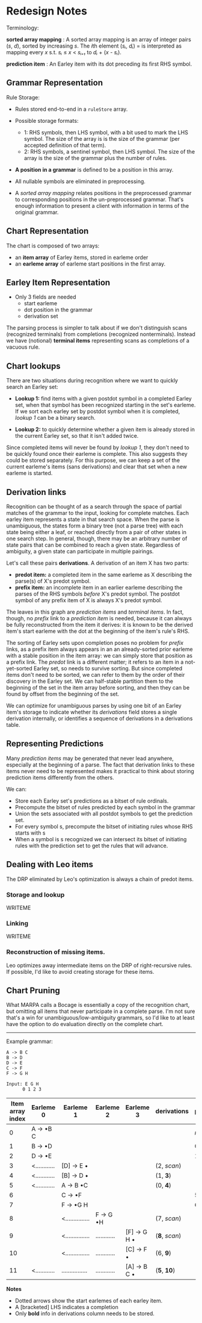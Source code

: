 # Redesign Notes

Terminology:

**sorted array mapping**
: A sorted array mapping is an array of integer pairs (*s*, *d*), sorted by
  increasing *s*. The *i*th element (*sᵢ*, *dᵢ*) = is interpreted as mapping every
  *x* s.t. *sᵢ* ≤ *x* < *sᵢ₊₁* to *dᵢ* + (*x* - *sᵢ*).

**prediction item**
: An Earley item with its dot preceding its first RHS symbol.

## Grammar Representation

Rule Storage:
- Rules stored end-to-end in a `ruleStore` array.
- Possible storage formats: 
  - 1: RHS symbols, then LHS symbol, with a bit used to mark the LHS symbol.
    The size of the array is is the size of the grammar (per accepted definition
    of that term).
  - 2: RHS symbols, a sentinel symbol, then LHS symbol.  The size of the array
    is the size of the grammar plus the number of rules.
- **A position in a grammar** is defined to be a position in this array.
  
- All nullable symbols are eliminated in preprocessing.

- A *sorted array mapping* relates positions in the preprocessed grammar to
  corresponding positions in the un-preprocessed grammar.  That's enough
  information to present a client with information in terms of the original
  grammar.

## Chart Representation

The chart is composed of two arrays:
- an **item array** of Earley items, stored in earleme order
- an **earleme array** of earleme start positions in the first array.

## Earley Item Representation

- Only 3 fields are needed
  - start earleme
  - dot position in the grammar
  - derivation set

The parsing process is simpler to talk about if we don't distinguish scans
(recognized terminals) from completions (recognized nonterminals).  Instead we
have (notional) **terminal items** representing scans as completions of a vacuous
rule.

## Chart lookups

There are two situations during recognition where we want to quickly search an
Earley set:

- **Lookup 1:** find items with a given postdot symbol in a completed Earley
  set, when that symbol has been recognized starting in the set's earleme. If we
  sort each earley set by postdot symbol when it is completed, *lookup 1* can
  be a binary search.
  
- **Lookup 2:** to quickly determine whether a given item is already stored in
  the current Earley set, so that it isn't added twice.
   
Since completed items will never be found by *lookup 1*, they don't need to be
quickly found once their earleme is complete.  This also suggests they could be
stored separately. For this purpose, we can keep a set of the current earleme's
items (sans derivations) and clear that set when a new earleme is started.

## Derivation links

Recognition can be thought of as a search through the space of partial matches of
the grammar to the input, looking for complete matches. Each earley item
represents a state in that search space.  When the parse is unambiguous, the
states form a binary tree (not a parse tree) with each state being either a
leaf, or reached directly from a pair of other states in one search step. In
general, though, there may be an arbitrary number of state pairs that can be
combined to reach a given state. Regardless of ambiguity, a given state can
participate in multiple pairings.

Let's call these pairs **derivations**.  A derivation of an item X has two parts:
- **predot item:** a completed item in the same earleme as X describing the
  parse(s) of X's predot symbol.
- **prefix item:** an incomplete item in an earlier earleme describing the
  parses of the RHS symbols *before* X's predot symbol. The postdot symbol of
  any prefix item of X is always X's predot symbol.

The leaves in this graph are *prediction items* and *terminal items*.  In fact,
though, no *prefix* link to a *prediction item* is needed, because it can always
be fully reconstructed from the item it derives: it is known to be the derived
item's start earleme with the dot at the beginning of the item's rule's RHS.

The sorting of Earley sets upon completion poses no problem for *prefix* links,
as a prefix item always appears in an an already-sorted prior earleme with a
stable position in the item array: we can simply store that position as a prefix
link.  The *predot* link is a different matter; it refers to an item in a
not-yet-sorted Earley set, so needs to survive sorting.  But since completed
items don't need to be sorted, we can refer to them by the order of their
discovery in the Earley set.  We can half-stable partition them to the beginning
of the set in the item array before sorting, and then they can be found by
offset from the beginning of the set.

We can optimize for unambiguous parses by using one bit of an Earley item's
storage to indicate whether its *derivations* field stores a single derivation
internally, or identifies a sequence of derivations in a derivations table.

## Representing Predictions

Many *prediction items* may be generated that never lead anywhere, especially at
the beginning of a parse.  The fact that derivation links to these items never
need to be represented makes it practical to think about storing prediction
items differently from the others.

We can:
- Store each Earley set's predictions as a bitset of rule ordinals.
- Precompute the bitset of rules predicted by each symbol in the grammar
- Union the sets associated with all postdot symbols to get the prediction set.
- For every symbol s, precompute the bitset of initiating rules whose RHS starts
  with s
- When a symbol is s recognized we can intersect its bitset of initiating rules
  with the prediction set to get the rules that will advance.

## Dealing with Leo items

The DRP eliminated by Leo's optimization is always a chain of predot items.

### Storage and lookup

WRITEME

### Linking

WRITEME

### Reconstruction of missing items.

Leo optimizes away intermediate items on the DRP of right-recursive rules.  If
possible, I'd like to avoid creating storage for these items.

## Chart Pruning

What MARPA calls a Bocage is essentially a copy of the recognition chart, but
omitting all items that never participate in a complete parse.  I'm not sure
that's a win for unambiguous/low-ambiguity grammars, so I'd like to at least
have the option to do evaluation directly on the complete chart.

---------------

Example grammar:

```bnf
A -> B C
B -> D
D -> E
C -> F
F -> G H
```

```
Input: E G H
      0 1 2 3
```

| Item array index | Earleme 0     | Earleme 1        | Earleme 2    | Earleme 3     | derivations     | predictor |
|------------------|---------------|------------------|--------------|---------------|-----------------|-----------|
| 0                | A -> •B  C    |                  |              |               |                 | *none*    |
| 1                | B -> •D       |                  |              |               |                 | 0         |
| 2                | D -> •E       |                  |              |               |                 | 1         |
| 3                | <............ | [D] -> E •       |              |               | (2, *scan*)     |           |
| 4                | <............ | [B] -> D •       |              |               | (1, **3**)      |           |
| 5                | <............ | A   -> B •C      |              |               | (0, **4**)      |           |
| 6                |               | C   ->   •F      |              |               |                 | 5         |
| 7                |               | F   ->   •G H    |              |               |                 | 6         |
| 8                |               | <............... | F -> G •H    |               | (7, *scan*)     |           |
| 9                |               | <............... | ............ | [F] -> G  H • | (**8**, *scan*) |           |
| 10               |               | <............... | ............ | [C] ->    F • | (6, **9**)      |           |
| 11               | <............ | ................ | ............ | [A] -> B  C • | (**5**, **10**) |           |






**Notes**
- Dotted arrows show the start earlemes of each earley item. 
- A [bracketed] LHS indicates a completion
- Only **bold** info in derivations column needs to be stored.

<!-- Local Variables: -->
<!-- fill-column: 80 -->
<!-- End: -->
